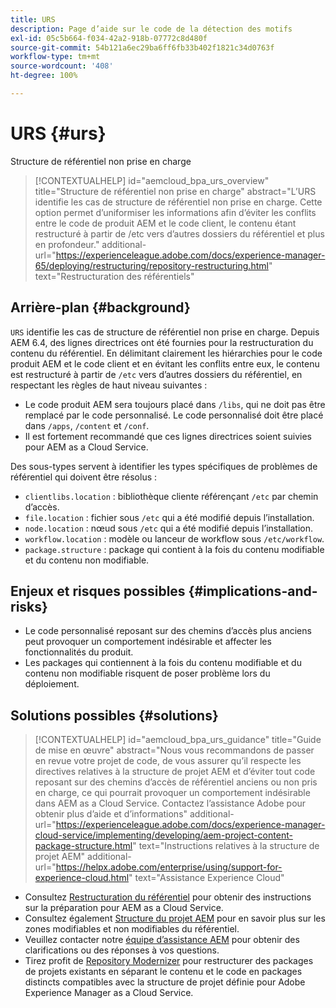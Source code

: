 ```yaml
---
title: URS
description: Page d’aide sur le code de la détection des motifs
exl-id: 05c5b664-f034-42a2-918b-07772c8d480f
source-git-commit: 54b121a6ec29ba6ff6fb33b402f1821c34d0763f
workflow-type: tm+mt
source-wordcount: '408'
ht-degree: 100%

---
```


# URS {#urs}

Structure de référentiel non prise en charge

>[!CONTEXTUALHELP]
>id="aemcloud_bpa_urs_overview"
>title="Structure de référentiel non prise en charge"
>abstract="L’URS identifie les cas de structure de référentiel non prise en charge. Cette option permet d’uniformiser les informations afin d’éviter les conflits entre le code de produit AEM et le code client, le contenu étant restructuré à partir de /etc vers d’autres dossiers du référentiel et plus en profondeur."
>additional-url="https://experienceleague.adobe.com/docs/experience-manager-65/deploying/restructuring/repository-restructuring.html" text="Restructuration des référentiels"

## Arrière-plan {#background}

`URS` identifie les cas de structure de référentiel non prise en charge. Depuis AEM 6.4, des lignes directrices ont été fournies pour la restructuration du contenu du référentiel. En délimitant clairement les hiérarchies pour le code produit AEM et le code client et en évitant les conflits entre eux, le contenu est restructuré à partir de `/etc` vers d’autres dossiers du référentiel, en respectant les règles de haut niveau suivantes :

* Le code produit AEM sera toujours placé dans `/libs`, qui ne doit pas être remplacé par le code personnalisé. Le code personnalisé doit être placé dans `/apps`, `/content` et `/conf`.
* Il est fortement recommandé que ces lignes directrices soient suivies pour AEM as a Cloud Service.

Des sous-types servent à identifier les types spécifiques de problèmes de référentiel qui doivent être résolus :
* `clientlibs.location` : bibliothèque cliente référençant `/etc` par chemin d’accès.
* `file.location` : fichier sous `/etc` qui a été modifié depuis l’installation.
* `node.location` : nœud sous `/etc` qui a été modifié depuis l’installation.
* `workflow.location` : modèle ou lanceur de workflow sous `/etc/workflow`.
* `package.structure` : package qui contient à la fois du contenu modifiable et du contenu non modifiable.

## Enjeux et risques possibles {#implications-and-risks}

* Le code personnalisé reposant sur des chemins d’accès plus anciens peut provoquer un comportement indésirable et affecter les fonctionnalités du produit.
* Les packages qui contiennent à la fois du contenu modifiable et du contenu non modifiable risquent de poser problème lors du déploiement.

## Solutions possibles {#solutions}

>[!CONTEXTUALHELP]
>id="aemcloud_bpa_urs_guidance"
>title="Guide de mise en œuvre"
>abstract="Nous vous recommandons de passer en revue votre projet de code, de vous assurer qu’il respecte les directives relatives à la structure de projet AEM et d’éviter tout code reposant sur des chemins d’accès de référentiel anciens ou non pris en charge, ce qui pourrait provoquer un comportement indésirable dans AEM as a Cloud Service. Contactez l’assistance Adobe pour obtenir plus d’aide et d’informations"
>additional-url="https://experienceleague.adobe.com/docs/experience-manager-cloud-service/implementing/developing/aem-project-content-package-structure.html" text="Instructions relatives à la structure de projet AEM"
>additional-url="https://helpx.adobe.com/enterprise/using/support-for-experience-cloud.html" text="Assistance Experience Cloud"

* Consultez [Restructuration du référentiel](https://experienceleague.adobe.com/docs/experience-manager-65/deploying/restructuring/repository-restructuring.html?lang=fr) pour obtenir des instructions sur la préparation pour AEM as a Cloud Service.
* Consultez également [Structure du projet AEM](https://experienceleague.adobe.com/docs/experience-manager-cloud-service/implementing/developing/aem-project-content-package-structure.html?lang=fr) pour en savoir plus sur les zones modifiables et non modifiables du référentiel.
* Veuillez contacter notre [équipe d’assistance AEM](https://helpx.adobe.com/fr/enterprise/using/support-for-experience-cloud.html) pour obtenir des clarifications ou des réponses à vos questions.
* Tirez profit de [Repository Modernizer](https://experienceleague.adobe.com/docs/experience-manager-cloud-service/moving/refactoring-tools/repo-modernizer.html?lang=fr#refactoring-tools) pour restructurer des packages de projets existants en séparant le contenu et le code en packages distincts compatibles avec la structure de projet définie pour Adobe Experience Manager as a Cloud Service.
